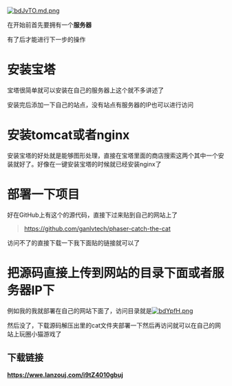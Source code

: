 
[![bdJvTO.md.png](https://s4.ax1x.com/2022/03/05/bdJvTO.md.png)](https://imgtu.com/i/bdJvTO)


在开始前首先要拥有一个**服务器**

有了后才能进行下一步的操作

# 安装宝塔

宝塔很简单就可以安装在自己的服务器上这个就不多讲述了

安装完后添加一下自己的站点，没有站点有服务器的IP也可以进行访问

# 安装tomcat或者nginx

安装宝塔的好处就是能够图形处理，直接在宝塔里面的商店搜索这两个其中一个安装就好了。好像在一键安装宝塔的时候就已经安装nginx了

# 部署一下项目

好在GitHub上有这个的源代码，直接下过来贴到自己的网站上了

>https://github.com/ganlvtech/phaser-catch-the-cat

访问不了的直接下载一下我下面贴的链接就可以了

# 把源码直接上传到网站的目录下面或者服务器IP下

例如我的我就部署在自己的网站下面了，访问目录就是[![bdYpfH.png](https://s4.ax1x.com/2022/03/05/bdYpfH.png)](https://imgtu.com/i/bdYpfH)

然后没了，下载源码解压出里的cat文件夹部署一下然后再访问就可以在自己的网站上玩圈小猫游戏了

## 下载链接

**https://wwe.lanzouj.com/i9tZ4010gbuj**






